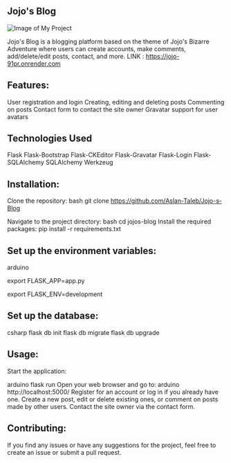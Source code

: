 ## Jojo's Blog

![Image of My Project](https://i.imgur.com/legQXJt.png)

Jojo's Blog is a blogging platform based on the theme of Jojo's Bizarre Adventure where users can create accounts, make comments, add/delete/edit posts, contact, and more.
LINK : https://jojo-91pr.onrender.com


## Features:

User registration and login
Creating, editing and deleting posts
Commenting on posts
Contact form to contact the site owner
Gravatar support for user avatars

## Technologies Used

Flask
Flask-Bootstrap
Flask-CKEditor
Flask-Gravatar
Flask-Login
Flask-SQLAlchemy
SQLAlchemy
Werkzeug
## Installation:

Clone the repository:
bash
git clone https://github.com/Aslan-Taleb/Jojo-s-Blog

Navigate to the project directory:
bash
cd jojos-blog
Install the required packages:
pip install -r requirements.txt

## Set up the environment variables:

arduino

export FLASK_APP=app.py

export FLASK_ENV=development

## Set up the database:
csharp
flask db init
flask db migrate
flask db upgrade
## Usage:

Start the application:

arduino
flask run
Open your web browser and go to:
arduino
http://localhost:5000/
Register for an account or log in if you already have one.
Create a new post, edit or delete existing ones, or comment on posts made by other users.
Contact the site owner via the contact form.

## Contributing:
If you find any issues or have any suggestions for the project, feel free to create an issue or submit a pull request.
